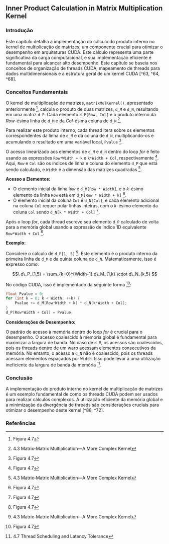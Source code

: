 ## Inner Product Calculation in Matrix Multiplication Kernel

### Introdução
Este capítulo detalha a implementação do cálculo do produto interno no kernel de multiplicação de matrizes, um componente crucial para otimizar o desempenho em arquiteturas CUDA. Este cálculo representa uma parte significativa da carga computacional, e sua implementação eficiente é fundamental para alcançar alto desempenho. Este capítulo se baseia nos conceitos de organização de threads CUDA, mapeamento de threads para dados multidimensionais e a estrutura geral de um kernel CUDA [^63, ^64, ^68].

### Conceitos Fundamentais
O kernel de multiplicação de matrizes, `matrixMulKernel()`, apresentado anteriormente [^77], calcula o produto de duas matrizes, `d_M` e `d_N`, resultando em uma matriz `d_P`. Cada elemento `d_P[Row, Col]` é o produto interno da *Row*-ésima linha de `d_M` e da *Col*-ésima coluna de `d_N` [^75].

Para realizar este produto interno, cada thread itera sobre os elementos correspondentes da linha de `d_M` e da coluna de `d_N`, multiplicando-os e acumulando o resultado em uma variável local, `Pvalue` [^77].

O acesso linearizado aos elementos de `d_M` e `d_N` dentro do loop *for* é feito usando as expressões `Row*Width + k` e `k*Width + Col`, respectivamente [^77]. Aqui, `Row` e `Col` são os índices de linha e coluna do elemento `d_P` que está sendo calculado, e `Width` é a dimensão das matrizes quadradas [^75].

**Acesso a Elementos:**

*   O elemento inicial da linha `Row` é `d_M[Row * Width]`, e o *k*-ésimo elemento da linha `Row` está em `d_M[Row * Width + k]` [^77].
*   O elemento inicial da coluna `Col` é `d_N[Col]`, e cada elemento adicional na coluna `Col` requer pular linhas inteiras, com o *k*-ésimo elemento da coluna `Col` sendo `d_N[k * Width + Col]` [^77].

Após o loop *for*, cada thread escreve seu elemento `d_P` calculado de volta para a memória global usando a expressão de índice 1D equivalente `Row*Width + Col` [^77].

**Exemplo:**

Considere o cálculo de `d_P[1, 5]` [^75]. Este elemento é o produto interno da primeira linha de `d_M` e da quinta coluna de `d_N`. Matematicamente, isso é expresso como:

$$\
d\_P_{1,5} = \sum_{k=0}^{Width-1} d\_M_{1,k} \cdot d\_N_{k,5}
$$

No código CUDA, isso é implementado da seguinte forma [^77]:

```c++
float Pvalue = 0;
for (int k = 0; k < Width; ++k) {
    Pvalue += d_M[Row*Width + k] * d_N[k*Width + Col];
}
d_P[Row*Width + Col] = Pvalue;
```

**Considerações de Desempenho:**

O padrão de acesso à memória dentro do loop *for* é crucial para o desempenho. O acesso coalescido à memória global é fundamental para maximizar a largura de banda. No caso de `d_M`, os acessos são coalescidos, pois os threads dentro de um warp acessam elementos consecutivos da memória. No entanto, o acesso a `d_N` não é coalescido, pois os threads acessam elementos espaçados por `Width`. Isso pode levar a uma utilização ineficiente da largura de banda da memória [^88].

### Conclusão

A implementação do produto interno no kernel de multiplicação de matrizes é um exemplo fundamental de como os threads CUDA podem ser usados para realizar cálculos complexos. A utilização eficiente da memória global e a minimização da divergência de threads são considerações cruciais para otimizar o desempenho deste kernel [^88, ^72].

### Referências
[^63]: Capítulo 4 Introdução
[^64]: 4.1 Cuda Thread Organization
[^68]: 4.2 Mapping Threads to Multidimensional Data
[^72]: Figura 4.4
[^75]: 4.3 Matrix-Matrix Multiplication—A More Complex Kernel
[^77]: Figura 4.7
[^88]: 4.7 Thread Scheduling and Latency Tolerance
<!-- END -->